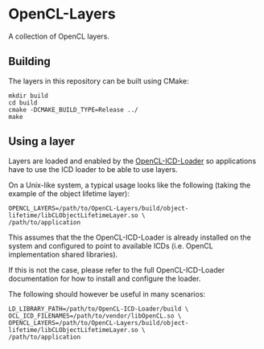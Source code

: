 # OpenCL-Layers
A collection of OpenCL layers.

## Building

The layers in this repository can be built using CMake:

```
mkdir build
cd build
cmake -DCMAKE_BUILD_TYPE=Release ../
make
```

## Using a layer

Layers are loaded and enabled by the
[OpenCL-ICD-Loader](https://github.com/KhronosGroup/OpenCL-ICD-Loader) so
applications have to use the ICD loader to be able to use layers.

On a Unix-like system, a typical usage looks like the following (taking the
example of the object lifetime layer):

```
OPENCL_LAYERS=/path/to/OpenCL-Layers/build/object-lifetime/libCLObjectLifetimeLayer.so \
/path/to/application
```
This assumes that the the OpenCL-ICD-Loader is already installed on the system and
configured to point to available ICDs (i.e. OpenCL implementation shared libraries).

If this is not the case, please refer to the full OpenCL-ICD-Loader documentation
for how to install and configure the loader.

The following should however be useful in many scenarios:

```
LD_LIBRARY_PATH=/path/to/OpenCL-ICD-Loader/build \
OCL_ICD_FILENAMES=/path/to/vendor/libOpenCL.so \
OPENCL_LAYERS=/path/to/OpenCL-Layers/build/object-lifetime/libCLObjectLifetimeLayer.so \
/path/to/application
```
